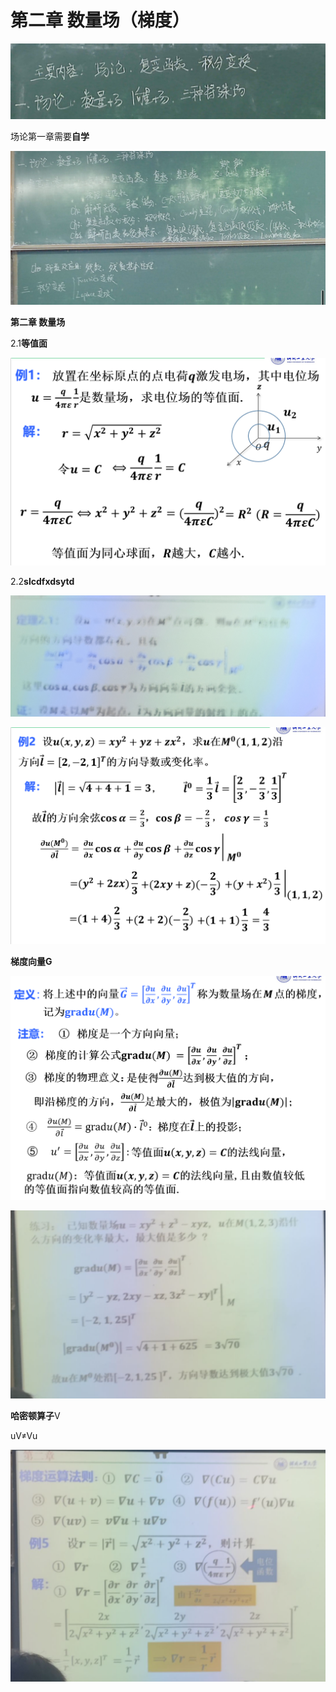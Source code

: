 # 第二章 数量场（梯度）

![场论第一章需要**自学**](%E7%AC%AC%E4%BA%8C%E7%AB%A0%20%E6%95%B0%E9%87%8F%E5%9C%BA%EF%BC%88%E6%A2%AF%E5%BA%A6%EF%BC%89%20b87daad85815465e880517c3f0e3ce16/IMG_20220824_083458.jpg)

场论第一章需要**自学**

![Untitled](%E7%AC%AC%E4%BA%8C%E7%AB%A0%20%E6%95%B0%E9%87%8F%E5%9C%BA%EF%BC%88%E6%A2%AF%E5%BA%A6%EF%BC%89%20b87daad85815465e880517c3f0e3ce16/Untitled.png)

**第二章 数量场**

2.1**等值面**

![Untitled](%E7%AC%AC%E4%BA%8C%E7%AB%A0%20%E6%95%B0%E9%87%8F%E5%9C%BA%EF%BC%88%E6%A2%AF%E5%BA%A6%EF%BC%89%20b87daad85815465e880517c3f0e3ce16/Untitled%201.png)

2.2**slcdfxdsytd**

![IMG_20220824_090748.jpg](%E7%AC%AC%E4%BA%8C%E7%AB%A0%20%E6%95%B0%E9%87%8F%E5%9C%BA%EF%BC%88%E6%A2%AF%E5%BA%A6%EF%BC%89%20b87daad85815465e880517c3f0e3ce16/IMG_20220824_090748.jpg)

![Untitled](%E7%AC%AC%E4%BA%8C%E7%AB%A0%20%E6%95%B0%E9%87%8F%E5%9C%BA%EF%BC%88%E6%A2%AF%E5%BA%A6%EF%BC%89%20b87daad85815465e880517c3f0e3ce16/Untitled%202.png)

**梯度向量G**

![Untitled](%E7%AC%AC%E4%BA%8C%E7%AB%A0%20%E6%95%B0%E9%87%8F%E5%9C%BA%EF%BC%88%E6%A2%AF%E5%BA%A6%EF%BC%89%20b87daad85815465e880517c3f0e3ce16/Untitled%203.png)

![Untitled](%E7%AC%AC%E4%BA%8C%E7%AB%A0%20%E6%95%B0%E9%87%8F%E5%9C%BA%EF%BC%88%E6%A2%AF%E5%BA%A6%EF%BC%89%20b87daad85815465e880517c3f0e3ce16/Untitled%204.png)

**哈密顿算子**V

uV≠Vu

![Untitled](%E7%AC%AC%E4%BA%8C%E7%AB%A0%20%E6%95%B0%E9%87%8F%E5%9C%BA%EF%BC%88%E6%A2%AF%E5%BA%A6%EF%BC%89%20b87daad85815465e880517c3f0e3ce16/Untitled%205.png)